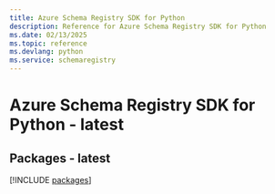 ```yaml
---
title: Azure Schema Registry SDK for Python
description: Reference for Azure Schema Registry SDK for Python
ms.date: 02/13/2025
ms.topic: reference
ms.devlang: python
ms.service: schemaregistry
---
```

# Azure Schema Registry SDK for Python - latest
## Packages - latest
[!INCLUDE [packages](schema-registry-index.md)]